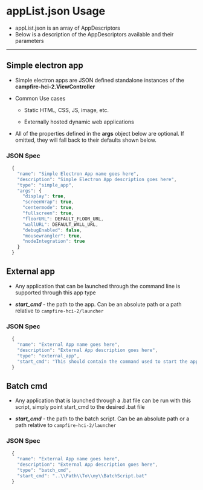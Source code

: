 # appList.json Usage
- appList.json is an array of AppDescriptors
- Below is a description of the AppDescriptors available and their parameters

___

## Simple electron app
- Simple electron apps are JSON defined standalone instances of the **campfire-hci-2.ViewController**

- Common Use cases
  - Static HTML, CSS, JS, image, etc.

  - Externally hosted dynamic web applications

- All of the properties defined in the **args** object below are optional. If omitted, they will fall back to their defaults shown below.
### JSON Spec
```javascript
  {
    "name": "Simple Electron App name goes here",
    "description": "Simple Electron App description goes here",
    "type": "simple_app",
    "args": {
      "display": true,
      "screenWrap": true,
      "centermode": true,
      "fullscreen": true,
      "floorURL": DEFAULT_FLOOR_URL,
      "wallURL": DEFAULT_WALL_URL,
      "debugEnabled": false,
      "mousewrangler": true,
      "nodeIntegration": true
    }
  }
```

## External app
- Any application that can be launched through the command line is supported through this app type

- ***start_cmd*** - the path to the app. Can be an absolute path or a path relative to `campfire-hci-2/launcher`
### JSON Spec
```javascript
  {
    "name": "External App name goes here",
    "description": "External App description goes here",
    "type": "external_app",
    "start_cmd": "This should contain the command used to start the application"
  }
```

## Batch cmd
- Any application that is launched through a .bat file can be run with this script, simply point start_cmd to the desired .bat file

- ***start_cmd*** - the path to the batch script. Can be an absolute path or a path relative to `campfire-hci-2/launcher`
### JSON Spec
```javascript
  {
    "name": "External App name goes here",
    "description": "External App description goes here",
    "type": "batch_cmd",
    "start_cmd": "..\\Path\\To\\my\\BatchScript.bat"
  }
```
